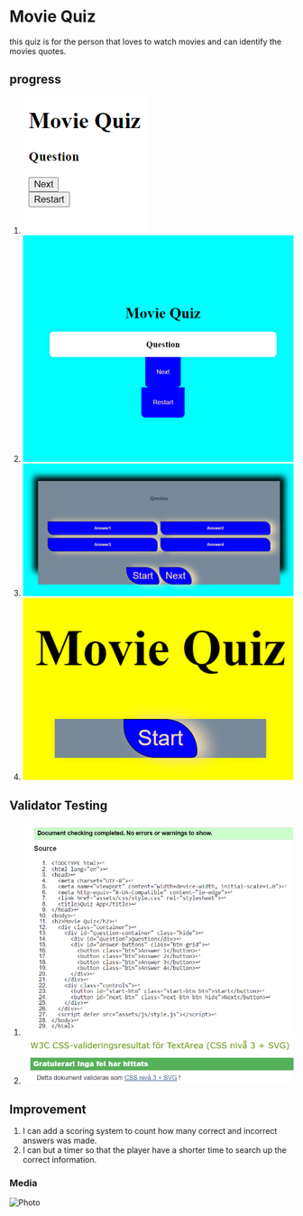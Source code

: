# Movie Quiz
this quiz is for the person that loves to watch movies and can identify the movies quotes.

## progress
1. ![step1](firstprogress1.png)
2. ![step2](cssprogress.png)
3. ![step3](Secoundcss.png)
4. ![finalstep](Finalcssimages.png)

## Validator Testing
1. ![HTML](htmlvalidate.png)
2. ![CSS](cssvalidate.png)

## Improvement
1. I can add a scoring system to count how many correct and incorrect answers was made.
2. I can but a timer so that the player have a shorter time to search up the correct information.

### Media
![Photo](https://www.pexels.com/sv-se/)